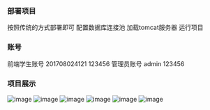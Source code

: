 ### 部署项目
按照传统的方式部署即可
配置数据库连接池
加载tomcat服务器
运行项目


### 账号
前端学生账号    201708024121    123456
管理员账号   admin  123456


### 项目展示

![image](https://github.com/jingxian99/SSMBookSystem/blob/master/ScreenShots/1.png)
![image](https://github.com/jingxian99/SSMBookSystem/blob/master/ScreenShots/1.png)
![image](https://github.com/jingxian99/SSMBookSystem/blob/master/ScreenShots/2.png)
![image](https://github.com/jingxian99/SSMBookSystem/blob/master/ScreenShots/3.png)
![image](https://github.com/jingxian99/SSMBookSystem/blob/master/ScreenShots/4.png)
![image](https://github.com/jingxian99/SSMBookSystem/blob/master/ScreenShots/5.png)

